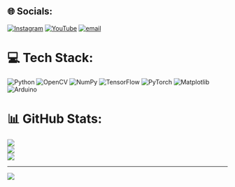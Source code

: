 
## 🌐 Socials:
[![Instagram](https://img.shields.io/badge/Instagram-%23E4405F.svg?logo=Instagram&logoColor=white)](https://instagram.com/thousandminusseven7) [![YouTube](https://img.shields.io/badge/YouTube-%23FF0000.svg?logo=YouTube&logoColor=white)](https://youtube.com/@@harshujiwane8265) [![email](https://img.shields.io/badge/Email-D14836?logo=gmail&logoColor=white)](mailto:harshugotu12@gmail.com) 

# 💻 Tech Stack:
![Python](https://img.shields.io/badge/python-3670A0?style=for-the-badge&logo=python&logoColor=ffdd54) ![OpenCV](https://img.shields.io/badge/opencv-%23white.svg?style=for-the-badge&logo=opencv&logoColor=white) ![NumPy](https://img.shields.io/badge/numpy-%23013243.svg?style=for-the-badge&logo=numpy&logoColor=white) ![TensorFlow](https://img.shields.io/badge/TensorFlow-%23FF6F00.svg?style=for-the-badge&logo=TensorFlow&logoColor=white) ![PyTorch](https://img.shields.io/badge/PyTorch-%23EE4C2C.svg?style=for-the-badge&logo=PyTorch&logoColor=white) ![Matplotlib](https://img.shields.io/badge/Matplotlib-%23ffffff.svg?style=for-the-badge&logo=Matplotlib&logoColor=black) ![Arduino](https://img.shields.io/badge/-Arduino-00979D?style=for-the-badge&logo=Arduino&logoColor=white)
# 📊 GitHub Stats:
![](https://github-readme-stats.vercel.app/api?username=Harshu1000-7&theme=merko&hide_border=false&include_all_commits=false&count_private=false)<br/>
![](https://github-readme-streak-stats.herokuapp.com/?user=Harshu1000-7&theme=merko&hide_border=false)<br/>
![](https://github-readme-stats.vercel.app/api/top-langs/?username=Harshu1000-7&theme=merko&hide_border=false&include_all_commits=false&count_private=false&layout=compact)

---
[![](https://visitcount.itsvg.in/api?id=Harshu1000-7&icon=0&color=0)](https://visitcount.itsvg.in)

<!-- Proudly created with GPRM ( https://gprm.itsvg.in ) -->
